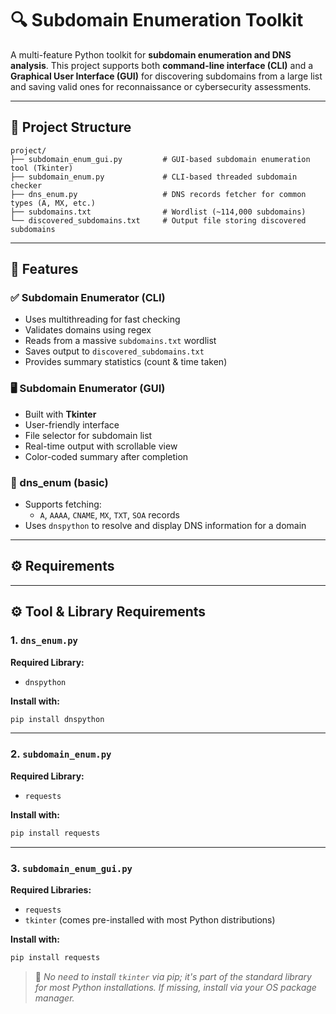 # 🔍 Subdomain Enumeration Toolkit

A multi-feature Python toolkit for **subdomain enumeration and DNS analysis**. This project supports both **command-line interface (CLI)** and a **Graphical User Interface (GUI)** for discovering subdomains from a large list and saving valid ones for reconnaissance or cybersecurity assessments.

---

## 📁 Project Structure

```
project/
├── subdomain_enum_gui.py         # GUI-based subdomain enumeration tool (Tkinter)
├── subdomain_enum.py             # CLI-based threaded subdomain checker
├── dns_enum.py                   # DNS records fetcher for common types (A, MX, etc.)
├── subdomains.txt                # Wordlist (~114,000 subdomains)
└── discovered_subdomains.txt     # Output file storing discovered subdomains
```



---

## 🚀 Features

### ✅ Subdomain Enumerator (CLI)
- Uses multithreading for fast checking
- Validates domains using regex
- Reads from a massive `subdomains.txt` wordlist
- Saves output to `discovered_subdomains.txt`
- Provides summary statistics (count & time taken)

### 🖥️ Subdomain Enumerator (GUI)
- Built with **Tkinter**
- User-friendly interface
- File selector for subdomain list
- Real-time output with scrollable view
- Color-coded summary after completion

### 📡  dns_enum (basic)
- Supports fetching:
  - `A`, `AAAA`, `CNAME`, `MX`, `TXT`, `SOA` records
- Uses `dnspython` to resolve and display DNS information for a domain

---

## ⚙️ Requirements
---

## ⚙️ Tool & Library Requirements

### 1. `dns_enum.py`
**Required Library:**  
- `dnspython`

**Install with:**  
```bash
pip install dnspython
```

---

### 2. `subdomain_enum.py`  
**Required Library:**  
- `requests`

**Install with:**  
```bash
pip install requests
```

---

### 3. `subdomain_enum_gui.py`  
**Required Libraries:**  
- `requests`  
- `tkinter` (comes pre-installed with most Python distributions)

**Install with:**  
```bash
pip install requests
```

> 📌 _No need to install `tkinter` via pip; it's part of the standard library for most Python installations. If missing, install via your OS package manager._
